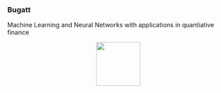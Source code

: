### Bugatt
Machine Learning and Neural Networks with applications in quantiative finance

<div id="header" align="center">
  <img src="![image](https://github.com/bugattmark/bugattmark/assets/76730347/c904be3d-e814-483e-82df-6ceeb76aa7ae)
" width="100"/>
</div>
